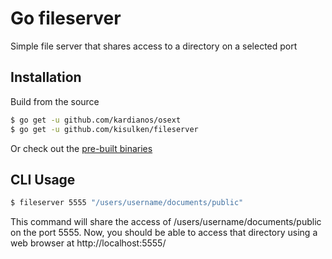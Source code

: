 # Go fileserver
Simple file server that shares access to a directory on a selected port

## Installation
Build from the source
```bash
$ go get -u github.com/kardianos/osext
$ go get -u github.com/kisulken/fileserver
```
Or check out the [pre-built binaries](https://github.com/kisulken/fileserver/releases)

## CLI Usage

```bash
$ fileserver 5555 "/users/username/documents/public"
```

This command will share the access of /users/username/documents/public on the port 5555.
Now, you should be able to access that directory using a web browser at http://localhost:5555/
